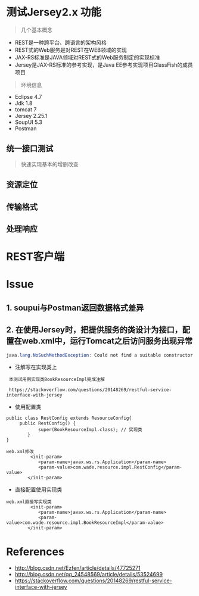 # 测试Jersey2.x 功能
> 几个基本概念
- REST是一种跨平台、跨语言的架构风格
- REST式的Web服务是对REST在WEB领域的实现
- JAX-RS标准是JAVA领域对REST式的Web服务制定的实现标准
- Jersey是JAX-RS标准的参考实现，是Java EE参考实现项目GlassFish的成员项目

> 环境信息
- Eclipse 4.7
- Jdk 1.8
- tomcat 7
- Jersey 2.25.1
- SoupUI 5.3
- Postman 

## 统一接口测试 
> 快速实现基本的增删改查

> 


## 资源定位


## 传输格式


## 处理响应

## 


# REST客户端


# Issue

## 1. soupui与Postman返回数据格式差异

## 2. 在使用Jersey时，把提供服务的类设计为接口，配置在web.xml中，运行Tomcat之后访问服务出现异常 

``` java
java.lang.NoSuchMethodException: Could not find a suitable constructor in coursemanager.resource.CourseResource class.
```

- 注解写在实现类上  

```
 本测试用例实现类BookResourceImpl完成注解 
 
 https://stackoverflow.com/questions/20148269/restful-service-interface-with-jersey 
```
 
- 使用配置类 

``` 
public class RestConfig extends ResourceConfig{
	 public RestConfig() {
	        super(BookResourceImpl.class); // 实现类
	    }
}

web.xml修改 
	     <init-param>
            <param-name>javax.ws.rs.Application</param-name>
            <param-value>com.wade.resource.impl.RestConfig</param-value>
        </init-param> 

```

- 直接配置使用实现类 

``` 
web.xml直接写实现类
	     <init-param>
            <param-name>javax.ws.rs.Application</param-name>
            <param-value>com.wade.resource.impl.BookResourceImpl</param-value>
        </init-param> 
```

# References
 
- http://blog.csdn.net/Ezfen/article/details/47725271
- http://blog.csdn.net/qq_24548569/article/details/53524699
- https://stackoverflow.com/questions/20148269/restful-service-interface-with-jersey
